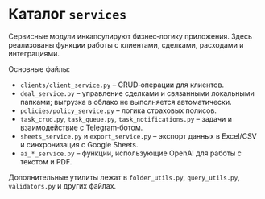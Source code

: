# Каталог `services`

Сервисные модули инкапсулируют бизнес‑логику приложения. Здесь реализованы функции работы с клиентами, сделками, расходами и интеграциями.

Основные файлы:

- `clients/client_service.py` – CRUD‑операции для клиентов.
- `deal_service.py` – управление сделками и связанными локальными папками; выгрузка в облако не выполняется автоматически.
- `policies/policy_service.py` – логика страховых полисов.
- `task_crud.py`, `task_queue.py`, `task_notifications.py` – задачи и взаимодействие с Telegram‑ботом.
- `sheets_service.py` и `export_service.py` – экспорт данных в Excel/CSV и синхронизация с Google Sheets.
- `ai_*_service.py` – функции, использующие OpenAI для работы с текстом и PDF.

Дополнительные утилиты лежат в `folder_utils.py`, `query_utils.py`, `validators.py` и других файлах.
